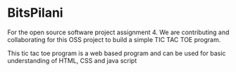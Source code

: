 # BitsPilani
For the open source software project assignment 4.
We are contributing and collaborating for this OSS project to build a simple TIC TAC TOE program.

This tic tac toe program is a web based program and can be used for basic understanding of HTML, CSS and java script
